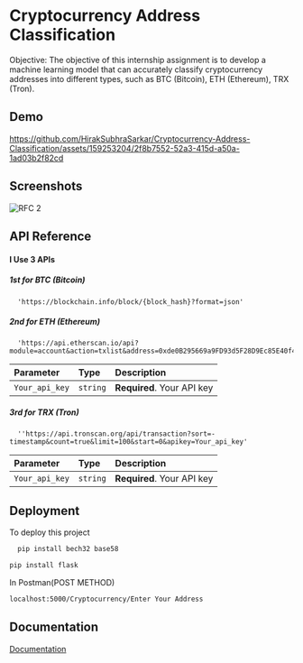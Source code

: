 
# Cryptocurrency Address Classification

Objective: The objective of this internship assignment is to develop a machine learning model that can accurately classify cryptocurrency
addresses into different types, such as BTC (Bitcoin), ETH (Ethereum), TRX (Tron).


## Demo




https://github.com/HirakSubhraSarkar/Cryptocurrency-Address-Classification/assets/159253204/2f8b7552-52a3-415d-a50a-1ad03b2f82cd



## Screenshots



![RFC 2](https://github.com/HirakSubhraSarkar/Cryptocurrency-Address-Classification/assets/159253204/6dc85ad0-3be4-4c40-aa02-85efa5ff65d5)


## API Reference

#### I Use 3 APIs
##### 1st for BTC (Bitcoin)

```http
  'https://blockchain.info/block/{block_hash}?format=json'

```

##### 2nd for ETH (Ethereum)
```http
  'https://api.etherscan.io/api?module=account&action=txlist&address=0xde0B295669a9FD93d5F28D9Ec85E40f4cb697BAe&startblock=0&endblock=99999999&sort=asc&apikey=Your_api_key'
```


| Parameter | Type     | Description                |
| :-------- | :------- | :------------------------- |
| `Your_api_key` | `string` | **Required**. Your API key |

##### 3rd for TRX (Tron)
```http
  ''https://api.tronscan.org/api/transaction?sort=-timestamp&count=true&limit=100&start=0&apikey=Your_api_key'
```


| Parameter | Type     | Description                |
| :-------- | :------- | :------------------------- |
| `Your_api_key` | `string` | **Required**. Your API key |


## Deployment

To deploy this project

```bash
  pip install bech32 base58
```
```bash
pip install flask
```
In Postman(POST METHOD) 
```bash
localhost:5000/Cryptocurrency/Enter Your Address
```
## Documentation

[Documentation](https://linktodocumentation)

